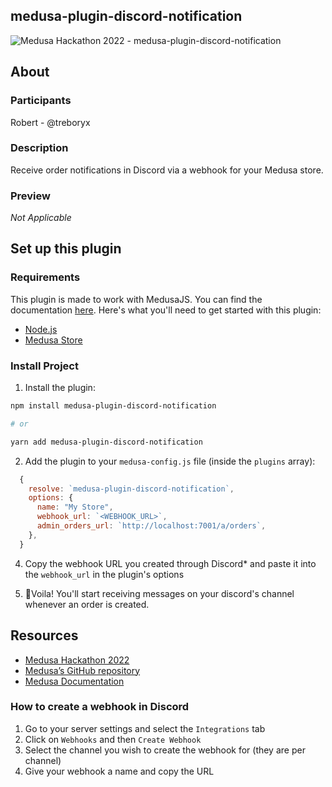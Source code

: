 ## medusa-plugin-discord-notification

![Medusa Hackathon 2022 - medusa-plugin-discord-notification](https://i.imgur.com/EDNGE1b.jpg)

## About

### Participants

Robert - @treboryx

### Description

Receive order notifications in Discord via a webhook for your Medusa store.

### Preview

_Not Applicable_

## Set up this plugin

### Requirements

This plugin is made to work with MedusaJS. You can find the documentation [here](https://medusajs.com/docs/). Here's what you'll need to get started with this plugin:

- [Node.js](https://nodejs.org/en/)
- [Medusa Store](https://docs.medusajs.com/quickstart/quick-start/)

### Install Project

1. Install the plugin:

```bash
npm install medusa-plugin-discord-notification

# or

yarn add medusa-plugin-discord-notification
```

2. Add the plugin to your `medusa-config.js` file (inside the `plugins` array):

```js
  {
    resolve: `medusa-plugin-discord-notification`,
    options: {
      name: "My Store",
      webhook_url: `<WEBHOOK_URL>`,
      admin_orders_url: `http://localhost:7001/a/orders`,
    },
  }
```

4. Copy the webhook URL you created through Discord\* and paste it into the `webhook_url` in the plugin's options

5. 🎉Voila! You'll start receiving messages on your discord's channel whenever an order is created.

## Resources

- [Medusa Hackathon 2022](https://medusajs.com/blog/medusa-hackathon)
- [Medusa’s GitHub repository](https://github.com/medusajs/medusa)
- [Medusa Documentation](https://docs.medusajs.com/)

### How to create a webhook in Discord

1. Go to your server settings and select the `Integrations` tab
2. Click on `Webhooks` and then `Create Webhook`
3. Select the channel you wish to create the webhook for (they are per channel)
4. Give your webhook a name and copy the URL
